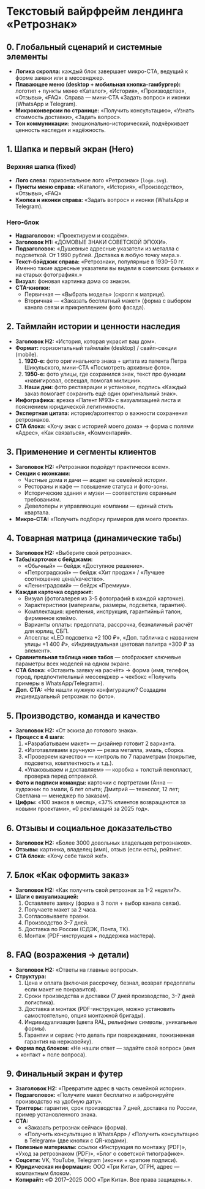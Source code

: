 # Текстовый вайрфрейм лендинга «Ретрознак»

## 0. Глобальный сценарий и системные элементы

* **Логика скролла:** каждый блок завершает микро-CTA, ведущий к форме заявки или в мессенджер.
* **Плавающее меню (desktop + мобильная кнопка-гамбургер):** логотип + пункты меню «Каталог», «История», «Производство», «Отзывы», «FAQ». Справа — мини-CTA «Задать вопрос» и иконки (WhatsApp и Telegram).
* **Микроконверсии по странице:** «Получить консультацию», «Узнать стоимость доставки», «Задать вопрос».
* **Тон коммуникации:** эмоционально-исторический, подчёркивает ценность наследия и надёжность.

## 1. Шапка и первый экран (Hero)

### Верхняя шапка (fixed)

* **Лого слева:** горизонтальное лого «Ретрознак» (`logo.svg`).
* **Пункты меню справа:** «Каталог», «История», «Производство», «Отзывы», «FAQ»
* **Кнопка и иконки справа:** «Задать вопрос» и иконки (WhatsApp и Telegram).

### Hero-блок

* **Надзаголовок:** «Проектируем и создаём».
* **Заголовок H1:** «ДОМОВЫЕ ЗНАКИ СОВЕТСКОЙ ЭПОХИ».
* **Подзаголовок:** «Душевные адресные указатели из металла с подсветкой. От 1 990 рублей. Доставка в любую точку мира.».
* **Текст-бэйджик справа:** «Ретрознаки, популярные в 1930–50 гг. Именно такие адресные указатели вы видели в советских фильмах и на старых фотографиях.»
* **Визуал:** фоновая картинка дома со знаком.
* **CTA-кнопки:**
  * Первичная — «Выбрать модель» (скролл к матрице).
  * Вторичная — «Заказать бесплатный макет» (форма с выбором канала связи и прикреплением фото фасада).

## 2. Таймлайн истории и ценности наследия

* **Заголовок H2:** «История, которая украсит ваш дом».
* **Формат:** горизонтальный таймлайн (desktop) / свайп-секции (mobile).
  1. **1920-е:** фото оригинального знака + цитата из патента Петра Шикульского, мини-CTA «Посмотреть архивные фото».
  2. **1950-е:** фото улицы, где сохранился знак, текст про функции «навигировал, освещал, помогал милиции».
  3. **Наши дни:** фото реставрации и установки, подпись «Каждый заказ помогает сохранить ещё один оригинальный знак».
* **Инфографика:** врезка «Патент №93» с визуализацией листа и пояснением юридической легитимности.
* **Экспертная цитата:** историк/архитектор о важности сохранения ретрознаков.
* **CTA блока:** «Хочу знак с историей моего дома» → форма с полями «Адрес», «Как связаться», «Комментарий».

## 3. Применение и сегменты клиентов

* **Заголовок H2:** «Ретрознаки подойдут практически всем».
* **Секции с иконками:**
  * Частные дома и дачи — акцент на семейной истории.
  * Рестораны и кафе — повышение статуса и фото-зоны.
  * Исторические здания и музеи — соответствие охранным требованиям.
  * Девелоперы и управляющие компании — единый стиль квартала.
* **Микро-CTA:** «Получить подборку примеров для моего проекта».

## 4. Товарная матрица (динамические табы)

* **Заголовок H2:** «Выберите свой ретрознак».
* **Табы/карточки с бейджами:**
  * «Обычный» — бейдж «Доступное решение».
  * «Петроградский» — бейдж «Хит продаж» / «Лучшее соотношение цена/качество».
  * «Ленинградский» — бейдж «Премиум».
* **Каждая карточка содержит:**
  * Визуал (фотогалерея из 3-5 фотографий в каждой карточке).
  * Характеристики (материалы, размеры, подсветка, гарантия).
  * Комплектация: крепления, инструкция, гарантийный талон, фирменное клеймо.
  * Варианты оплаты: предоплата, рассрочка, безналичный расчёт для юрлиц, СБП.
  * Апселлы: «LED подсветка +2 100 ₽», «Доп. табличка с названием улицы +1 400 ₽», «Индивидуальная цветовая палитра +300 ₽ за элемент».
* **Сравнительная таблица ниже табов** — отображает ключевые параметры всех моделей на одном экране.
* **CTA блока:** «Оставить заявку на расчёт» → форма (имя, телефон, город, предпочтительный мессенджер + чекбокс «Получить примеры в WhatsApp/Telegram»).
* **Доп. CTA:** «Не нашли нужную конфигурацию? Создадим индивидуальный ретрознак по фото».

## 5. Производство, команда и качество

* **Заголовок H2:** «От эскиза до готового знака».
* **Процесс в 4 шага:**
  1. «Разрабатываем макет» — дизайнер готовит 2 варианта.
  2. «Изготавливаем вручную» — резка металла, эмаль, сборка.
  3. «Проверяем качество» — контроль по 7 параметрам (покрытие, подсветка, комплектность и т.д.).
  4. «Упаковываем и доставляем» — коробка + толстый пенопласт, проверка перед отправкой.
* **Фото и подписи команды:** карточки с портретами (Анна — художник по эмали, 6 лет опыта; Дмитрий — технолог, 12 лет; Светлана — менеджер по заказам).
* **Цифры:** «100 знаков в месяц», «37% клиентов возвращаются за новыми проектами», «0 рекламаций за 2025 год».

## 6. Отзывы и социальное доказательство

* **Заголовок H2:** «Более 3000 довольных владельцев ретрознаков».
* **Отзывы:** картинка, владелец (имя), отзыв (если есть), рейтинг.
* **CTA блока:** «Хочу себе такой же!».

## 7. Блок «Как оформить заказ»

* **Заголовок H2:** «Как получить свой ретрознак за 1-2 недели?».
* **Шаги с визуализацией:**
  1. Оставляете заявку (форма в 3 поля + выбор канала связи).
  2. Получаете макет за 2 часа.
  3. Согласовываете правки.
  4. Производство 3–7 дней.
  5. Доставка по России (СДЭК, Почта, ТК).
  6. Монтаж (PDF-инструкция + поддержка мастера).

## 8. FAQ (возражения → детали)

* **Заголовок H2:** «Ответы на главные вопросы».
* **Структура:**
  1. Цена и оплата (включая рассрочку, безнал, возврат предоплаты если макет не понравится).
  2. Сроки производства и доставки (7 дней производство, 3–7 дней логистика).
  3. Доставка и монтаж (PDF-инструкция, можно установить самостоятельно, опция монтажной бригады).
  4. Индивидуализация (цвета RAL, рельефные символы, уникальные формы).
  5. Гарантии и сервис (что делать при повреждениях, пожизненная гарантия на нержавейку).
* **Форма под блоком:** «Не нашли ответ — задайте свой вопрос» (имя + контакт + поле вопроса).

## 9. Финальный экран и футер

* **Ззаголовок H2:** «Превратите адрес в часть семейной истории».
* **Подзаголовок:** «Получите макет бесплатно и забронируйте производство на удобную дату».
* **Триггеры:** гарантия, срок производства 7 дней, доставка по России, пример установленного знака.
* **CTA:**
  * «Заказать ретрознак сейчас» (форма).
  * «Получить консультацию в WhatsApp» / «Получить консультацию в Telegram» (две кнопки с QR-кодами).
* **Полезные материалы:** ссылки «Инструкция по монтажу (PDF)», «Уход за ретрознаком (PDF)», «Блог о советской типографике».
* **Соцсети:** VK, YouTube, Telegram (иконки + краткие подписи).
* **Юридическая информация:** ООО «Три Кита», ОГРН, адрес — компактным блоком.
* **Копирайт:** «© 2017–2025 ООО «Три Кита». Все права защищены.».
